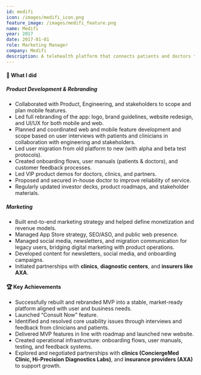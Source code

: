 ```yaml
---
id: medifi
icon: /images/medifi_icon.png
feature_image: /images/medifi_feature.png
name: Medifi
year: 2017
date: 2017-01-01
role: Marketing Manager
company: Medifi
description: A telehealth platform that connects patients and doctors through web and mobile consults.
---
```


#### 🔧 What I did

##### Product Development & Rebranding

- Collaborated with Product, Engineering, and stakeholders to scope and plan mobile features.
- Led full rebranding of the app: logo, brand guidelines, website redesign, and UI/UX for both mobile and web.
- Planned and coordinated web and mobile feature development and scope based on user interviews with patients and clinicians in collaboration with engineering and stakeholders.
- Led user migration from old platform to new (with alpha and beta test protocols).
- Created onboarding flows, user manuals (patients & doctors), and customer feedback processes.
- Led VIP product demos for doctors, clinics, and partners.
- Proposed and secured in-house doctor to improve reliability of service.
- Regularly updated investor decks, product roadmaps, and stakeholder materials.

##### Marketing

- Built end-to-end marketing strategy and helped define monetization and revenue models.
- Managed App Store strategy, SEO/ASO, and public web presence.
- Managed social media, newsletters, and migration communication for legacy users, bridging digital marketing with product operations.
- Developed content for newsletters, social media, and onboarding campaigns.
- Initiated partnerships with **clinics**, **diagnostic centers**, and **insurers like AXA**.

#### 🏆 Key Achievements

- Successfully rebuilt and rebranded MVP into a stable, market-ready platform aligned with user and business needs.
- Launched “Consult Now” feature.
- Identified and resolved core usability issues through interviews and feedback from clinicians and patients.
- Delivered MVP features in line with roadmap and launched new website.
- Created operational infrastructure: onboarding flows, user manuals, testing, and feedback systems.
- Explored and negotiated partnerships with **clinics (ConciergeMed Clinic, Hi-Precision Diagnostics Labs)**, and **insurance providers (AXA)** to support growth.